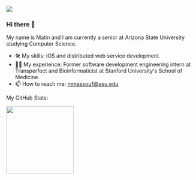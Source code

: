 ![](https://api.visitorbadge.io/api/VisitorHit?user=Matin-M&repo=github-visitors-badge&countColor=%237B1E7A)
### Hi there 👋

My name is Matin and I am currently a senior at Arizona State University studying Computer Science. 

- 🛠 My skills: iOS and distributed web service development.
- 👨‍💻 My experience: Former software development engineering intern at Transperfect and Bioinformaticist at Stanford University's School of Medicine. 
- 📫 How to reach me: mmassou1@asu.edu

My GitHub Stats:

<img height="180em" src="https://github-readme-stats.vercel.app/api?username=Matin-M&show_icons=true&hide_border=true&&count_private=true&include_all_commits=true" />
